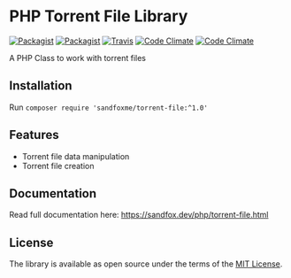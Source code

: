 # PHP Torrent File Library

[![Packagist](https://img.shields.io/packagist/v/sandfoxme/torrent-file.svg?maxAge=2592000)](https://packagist.org/packages/sandfoxme/torrent-file)
[![Packagist](https://img.shields.io/github/license/sandfoxme/torrent-file.svg?maxAge=2592000)](https://opensource.org/licenses/MIT)
[![Travis](https://img.shields.io/travis/sandfoxme/torrent-file.svg?maxAge=2592000)](https://travis-ci.org/sandfoxme/torrent-file)
[![Code Climate](https://img.shields.io/codeclimate/c/sandfoxme/torrent-file.svg?maxAge=2592000)](https://codeclimate.com/github/sandfoxme/torrent-file/coverage)
[![Code Climate](https://img.shields.io/codeclimate/maintainability/sandfoxme/torrent-file.svg?maxAge=2592000)](https://codeclimate.com/github/sandfoxme/torrent-file)

A PHP Class to work with torrent files

## Installation

Run ``composer require 'sandfoxme/torrent-file:^1.0'``

## Features

* Torrent file data manipulation
* Torrent file creation

## Documentation

Read full documentation here: <https://sandfox.dev/php/torrent-file.html>

## License

The library is available as open source under the terms of the [MIT License].

[MIT License]:  https://opensource.org/licenses/MIT

